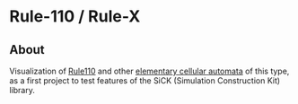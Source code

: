 # Rule-110 / Rule-X

## About
Visualization of [Rule110](https://en.wikipedia.org/wiki/Rule_110) and other [elementary cellular automata](https://en.wikipedia.org/wiki/Elementary_cellular_automaton) of this type, as a first project to test features of the SiCK (Simulation Construction Kit) library.